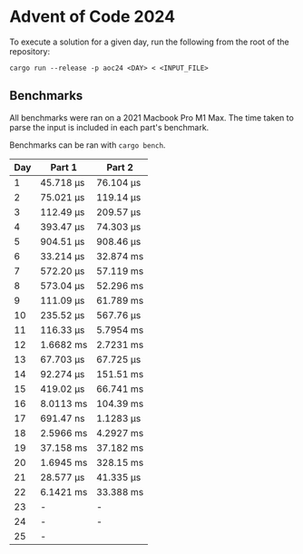 # Advent of Code 2024

To execute a solution for a given day, run the following from the root of the
repository:

```
cargo run --release -p aoc24 <DAY> < <INPUT_FILE>
```

## Benchmarks

All benchmarks were ran on a 2021 Macbook Pro M1 Max. The time taken to parse
the input is included in each part's benchmark.

Benchmarks can be ran with `cargo bench`.

| Day | Part 1    | Part 2    |
| --- | ------    | ------    |
| 1   | 45.718 µs | 76.104 µs |
| 2   | 75.021 µs | 119.14 µs |
| 3   | 112.49 µs | 209.57 µs |
| 4   | 393.47 µs | 74.303 µs |
| 5   | 904.51 µs | 908.46 µs |
| 6   | 33.214 µs | 32.874 ms |
| 7   | 572.20 µs | 57.119 ms |
| 8   | 573.04 µs | 52.296 ms |
| 9   | 111.09 µs | 61.789 ms |
| 10  | 235.52 µs | 567.76 µs |
| 11  | 116.33 µs | 5.7954 ms |
| 12  | 1.6682 ms | 2.7231 ms |
| 13  | 67.703 µs | 67.725 µs |
| 14  | 92.274 µs | 151.51 ms |
| 15  | 419.02 µs | 66.741 ms |
| 16  | 8.0113 ms | 104.39 ms |
| 17  | 691.47 ns | 1.1283 µs |
| 18  | 2.5966 ms | 4.2927 ms |
| 19  | 37.158 ms | 37.182 ms |
| 20  | 1.6945 ms | 328.15 ms |
| 21  | 28.577 µs | 41.335 µs |
| 22  | 6.1421 ms | 33.388 ms |
| 23  | - | - |
| 24  | - | - |
| 25  | - |           |

